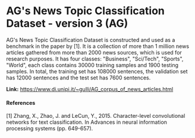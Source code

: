 # AG's News Topic Classification Dataset - version 3 (AG)

AG's News Topic Classification Dataset is constructed and used as a benchmark in the paper by [1]. It is a collection of
 more than 1 million news articles gathered from more than 2000 news sources, which is used for research purposes. It 
 has four classes: "Business", "Sci/Tech", "Sports", "World", each class contains 30000 training samples and 1900 
 testing samples. In total, the training set has 108000 sentences, the validation set has 12000 sentences and the test 
 set has 7600 sentences.

**Link:** <https://www.di.unipi.it/~gulli/AG_corpus_of_news_articles.html>

#### References
[1] Zhang, X., Zhao, J. and LeCun, Y., 2015. Character-level convolutional networks for text classification. In Advances
    in neural information processing systems (pp. 649-657).